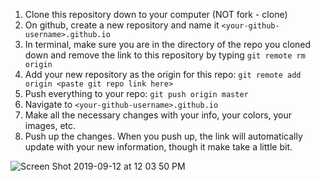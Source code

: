 1. Clone this repository down to your computer (NOT fork - clone)
2. On github, create a new repository and name it `<your-github-username>.github.io`
3. In terminal, make sure you are in the directory of the repo you cloned down and remove the link to this repository by typing `git remote rm origin`
4. Add your new repository as the origin for this repo: `git remote add origin <paste git repo link here>`
5. Push everything to your repo: `git push origin master`
6. Navigate to `<your-github-username>.github.io`
7. Make all the necessary changes with your info, your colors, your images, etc.
8. Push up the changes. When you push up, the link will automatically update with your new information, though it make take a little bit.


![Screen Shot 2019-09-12 at 12 03 50 PM](https://user-images.githubusercontent.com/51217784/64813145-8a419100-d555-11e9-8a16-1eb2f8a997c7.png)
